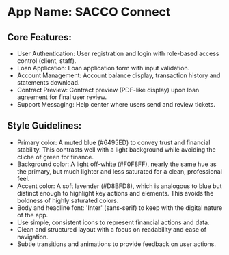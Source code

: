 # **App Name**: SACCO Connect

## Core Features:

- User Authentication: User registration and login with role-based access control (client, staff).
- Loan Application: Loan application form with input validation.
- Account Management: Account balance display, transaction history and statements download.
- Contract Preview: Contract preview (PDF-like display) upon loan agreement for final user review.
- Support Messaging: Help center where users send and review tickets.

## Style Guidelines:

- Primary color: A muted blue (#6495ED) to convey trust and financial stability. This contrasts well with a light background while avoiding the cliche of green for finance.
- Background color: A light off-white (#F0F8FF), nearly the same hue as the primary, but much lighter and less saturated for a clean, professional feel.
- Accent color: A soft lavender (#D8BFD8), which is analogous to blue but distinct enough to highlight key actions and elements. This avoids the boldness of highly saturated colors.
- Body and headline font: 'Inter' (sans-serif) to keep with the digital nature of the app.
- Use simple, consistent icons to represent financial actions and data.
- Clean and structured layout with a focus on readability and ease of navigation.
- Subtle transitions and animations to provide feedback on user actions.
